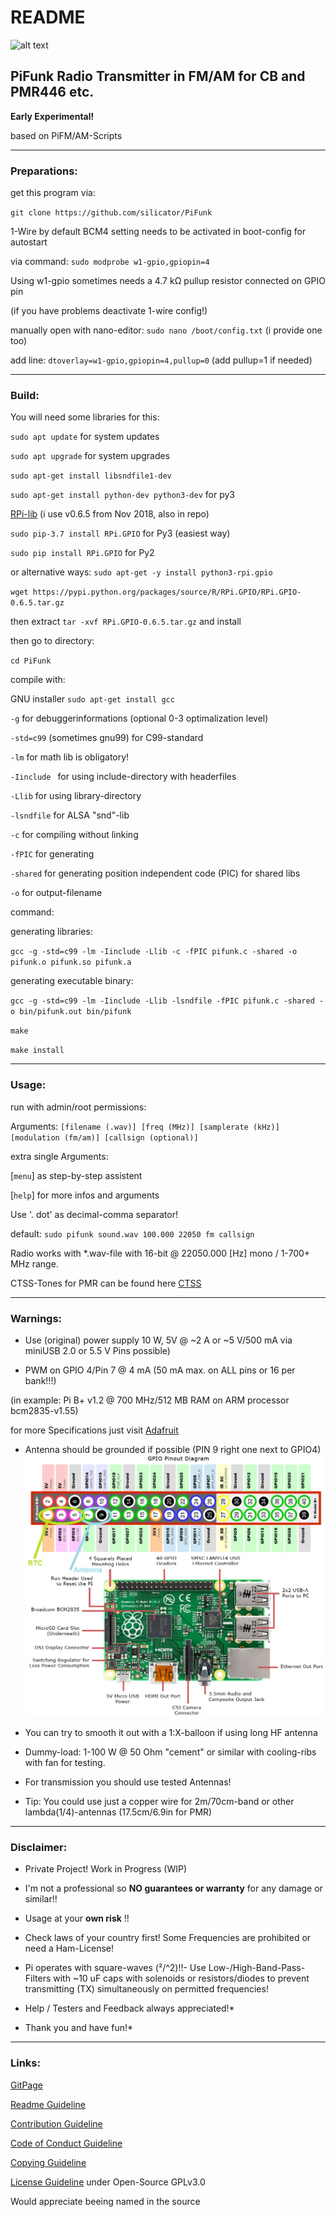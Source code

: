 # README

![alt text](https://raw.githubusercontent.com/silicator/PiFunk/master/docs/favicon.ico "Logo PiFunk")

## PiFunk Radio Transmitter in FM/AM for CB and PMR446 etc.

**Early Experimental!**

based on PiFM/AM-Scripts
___

### Preparations:

get this program via:

`git clone https://github.com/silicator/PiFunk`

1-Wire by default BCM4 setting needs to be activated in boot-config for autostart

via command: `sudo modprobe w1-gpio,gpiopin=4`

Using w1-gpio sometimes needs a 4.7 kΩ pullup resistor connected on GPIO pin

(if you have problems deactivate 1-wire config!)

manually open with nano-editor: `sudo nano /boot/config.txt` (i provide one too)

add line: `dtoverlay=w1-gpio,gpiopin=4,pullup=0` (add pullup=1 if needed)
___

### Build:

You will need some libraries for this:

`sudo apt update` for system updates

`sudo apt upgrade` for system upgrades

`sudo apt-get install libsndfile1-dev`

`sudo apt-get install python-dev python3-dev` for py3

[RPi-lib](https://pypi.org/project/RPi.GPIO/) (i use v0.6.5 from Nov 2018, also in repo)

`sudo pip-3.7 install RPi.GPIO` for Py3 (easiest way)

`sudo pip install RPi.GPIO` for Py2

or alternative ways: `sudo apt-get -y install python3-rpi.gpio`

`wget https://pypi.python.org/packages/source/R/RPi.GPIO/RPi.GPIO-0.6.5.tar.gz`

then extract `tar -xvf RPi.GPIO-0.6.5.tar.gz` and install

then go to directory:

`cd PiFunk`

compile with:

GNU installer `sudo apt-get install gcc`

`-g` for debuggerinformations (optional 0-3 optimalization level)

`-std=c99` (sometimes gnu99) for C99-standard

`-lm` for math lib is obligatory!

`-Iinclude ` for using include-directory with headerfiles

`-Llib` for using library-directory

`-lsndfile` for ALSA "snd"-lib

`-c` for compiling without linking

`-fPIC` for generating

`-shared` for generating position independent code (PIC) for shared libs

`-o` for output-filename

command:

generating libraries:

`gcc -g -std=c99 -lm -Iinclude -Llib -c -fPIC pifunk.c -shared -o pifunk.o pifunk.so pifunk.a`

generating executable binary:

`gcc -g -std=c99 -lm -Iinclude -Llib -lsndfile -fPIC pifunk.c -shared -o bin/pifunk.out bin/pifunk`

`make`

`make install`
___

### Usage:

run with admin/root permissions:

Arguments: `[filename (.wav)] [freq (MHz)] [samplerate (kHz)] [modulation (fm/am)] [callsign (optional)] `

extra single Arguments:

[`menu`] as step-by-step assistent

[`help`] for more infos and arguments

Use '. dot' as decimal-comma separator!

default: `sudo pifunk sound.wav 100.000 22050 fm callsign`

Radio works with *.wav-file with 16-bit @ 22050.000 [Hz] mono / 1-700+ MHz range.

CTSS-Tones for PMR can be found here [CTSS](ctsspmr.csv)

___

### Warnings:

- Use (original) power supply 10 W, 5V @ ~2 A or ~5 V/500 mA via miniUSB 2.0 or 5.5 V Pins possible)

- PWM on GPIO 4/Pin 7 @ 4 mA (50 mA max. on ALL pins or 16 per bank!!!)

(in example: Pi B+ v1.2 @ 700 MHz/512 MB RAM on ARM processor bcm2835-v1.55)

for more Specifications just visit [Adafruit](http://www.adafruit.com)

- Antenna should be grounded if possible (PIN 9 right one next to GPIO4)![Pinout](docs/pinout-gpio-pib+.jpg)

- You can try to smooth it out with a 1:X-balloon if using long HF antenna

- Dummy-load: 1-100 W @ 50 Ohm "cement" or similar with cooling-ribs with fan for testing.

- For transmission you should use tested Antennas!

- Tip: You could use just a copper wire for 2m/70cm-band or
other lambda(1/4)-antennas (17.5cm/6.9in for PMR)
___

### Disclaimer:

- Private Project! Work in Progress (WIP)

- I'm not a professional so **NO guarantees or warranty** for any damage or similar!!

- Usage at your **own risk** !!

- Check laws of your country first! Some Frequencies are prohibited or need a Ham-License!

- Pi operates with square-waves (²/^2)!!- Use Low-/High-Band-Pass-Filters with ~10 uF caps
with solenoids or resistors/diodes to prevent transmitting (TX) simultaneously on permitted frequencies!

* Help / Testers and Feedback always appreciated!*

* Thank you and have fun!*
___

### Links:

[GitPage](https://silicator.github.io/PiFunk/)

[Readme Guideline](README.md)

[Contribution Guideline](docs/CONTRIBUTING.md)

[Code of Conduct Guideline](docs/CODE_OF_CONDUCT.md)

[Copying Guideline](docs/COPYING.md)

[License Guideline](LICENSE.md) under Open-Source GPLv3.0

Would appreciate beeing named in the source
